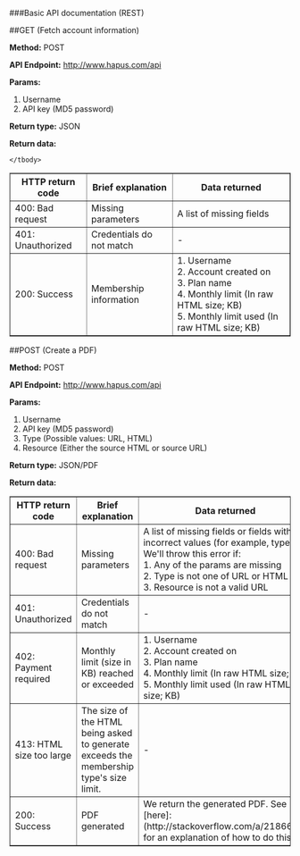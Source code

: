###Basic API documentation (REST)

##GET (Fetch account information)

**Method:** POST

**API Endpoint:** http://www.hapus.com/api

**Params:**

1. Username
1. API key (MD5 password)

**Return type:** JSON

**Return data:**

<table border=1 style="border-collapse: collapse" cellpadding=5>
	<thead>
		<tr>
			<th>HTTP return code</th>
			<th>Brief explanation</th>
			<th>Data returned</th>
		</tr>
	</thead>
	<tbody>
		<tr>
			<td>400: Bad request</td>
			<td>Missing parameters</td>
			<td>A list of missing fields</td>
		</tr>
		<tr>
			<td>401: Unauthorized</td>
			<td>Credentials do not match</td>
			<td>-</td>
		</tr>
		<tr>
			<td>200: Success</td>
			<td>Membership information</td>
			<td>
				1. Username<br/>
				2. Account created on<br/>
				3. Plan name<br/>
				4. Monthly limit (In raw HTML size; KB)<br/>
				5. Monthly limit used (In raw HTML size; KB)
			</td>
		</tr>
		
	</tbody>
</table>

##POST (Create a PDF)

**Method:** POST

**API Endpoint:** http://www.hapus.com/api

**Params:**

1. Username
1. API key (MD5 password)
1. Type (Possible values: URL, HTML)
1. Resource (Either the source HTML or source URL)

**Return type:** JSON/PDF

**Return data:**

<table border=1 style="border-collapse: collapse" cellpadding=5>
	<thead>
		<tr>
			<th>HTTP return code</th>
			<th>Brief explanation</th>
			<th>Data returned</th>
		</tr>
	</thead>
	<tbody>
		<tr>
			<td>400: Bad request</td>
			<td>Missing parameters</td>
			<td>A list of missing fields or fields with incorrect values (for example, type). We'll throw this error if:<br/>
				1. Any of the params are missing<br/>
				2. Type is not one of URL or HTML<br/>
				3. Resource is not a valid URL<br/>
			</td>
		</tr>
		<tr>
			<td>401: Unauthorized</td>
			<td>Credentials do not match</td>
			<td>-</td>
		</tr>
		<tr>
			<td>402: Payment required</td>
			<td>Monthly limit (size in KB) reached or exceeded</td>
			<td>
				1. Username<br/>
				2. Account created on<br/>
				3. Plan name<br/>
				4. Monthly limit (In raw HTML size; KB)<br/>
				5. Monthly limit used (In raw HTML size; KB)
			</td>
		</tr>
		<tr>
			<td>413: HTML size too large</td>
			<td>The size of the HTML being asked to generate exceeds the membership type's size limit.</td>
			<td>-</td>
		</tr>
		<tr>
			<td>200: Success</td>
			<td>PDF generated</td>
			<td>
				We return the generated PDF. See [here]: (http://stackoverflow.com/a/2186644) for an explanation of how to do this.
			</td>
		</tr>
	</tbody>
</table>